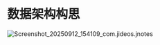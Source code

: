 # 数据架构构思

![Screenshot_20250912_154109_com.jideos.jnotes](https://picture-01-1316374204.cos.ap-beijing.myqcloud.com/lenovo-picture/202509121607113.jpg)
